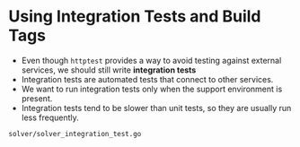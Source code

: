 # Using Integration Tests and Build Tags

- Even though `httptest` provides a way to avoid testing against external services, we should still write **integration tests**
- Integration tests are automated tests that connect to other services.
- We want to run integration tests only when the support environment is present.
- Integration tests tend to be slower than unit tests, so they are usually run less frequently.

`solver/solver_integration_test.go`

```go
```

